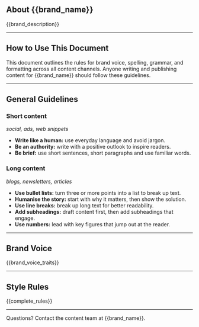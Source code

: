 ## About {{brand_name}}

{{brand_description}}

---

## How to Use This Document  
This document outlines the rules for brand voice, spelling, grammar, and formatting across all content channels. Anyone writing and publishing content for {{brand_name}} should follow these guidelines.  

---

## General Guidelines

### Short content  
_social, ads, web snippets_

- **Write like a human:** use everyday language and avoid jargon.  
- **Be an authority:** write with a positive outlook to inspire readers.
- **Be brief:** use short sentences, short paragraphs and use familiar words.

### Long content  
_blogs, newsletters, articles_

- **Use bullet lists:** turn three or more points into a list to break up text.
- **Humanise the story:** start with why it matters, then show the solution.   
- **Use line breaks:** break up long text for better readability.  
- **Add subheadings:** draft content first, then add subheadings that engage.  
- **Use numbers:** lead with key figures that jump out at the reader.

---

## Brand Voice

{{brand_voice_traits}}

---

## Style Rules

{{complete_rules}}

---

Questions? Contact the content team at {{brand_name}}.